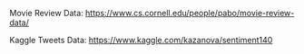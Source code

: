 Movie Review Data: https://www.cs.cornell.edu/people/pabo/movie-review-data/

Kaggle Tweets Data: https://www.kaggle.com/kazanova/sentiment140
